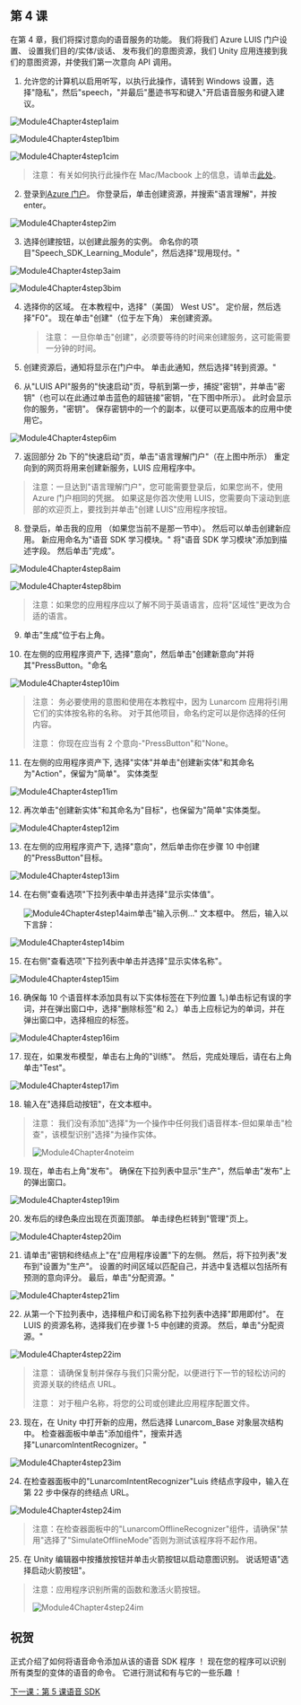 ## <a name="lesson-4"></a>第 4 课

在第 4 章，我们将探讨意向的语音服务的功能。 我们将我们 Azure LUIS 门户设置、 设置我们目的/实体/谈话、 发布我们的意图资源，我们 Unity 应用连接到我们的意图资源，并使我们第一次意向 API 调用。

1. 允许您的计算机以启用听写，以执行此操作，请转到 Windows 设置，选择"隐私"，然后"speech，"并最后"墨迹书写和键入"开启语音服务和键入建议。

![Module4Chapter4step1aim](images/module4chapter4step1aim.PNG)

![Module4Chapter4step1bim](images/module4chapter4step1bim.PNG)

![Module4Chapter4step1cim](images/module4chapter4step1cim.PNG)

> 注意： 有关如何执行此操作在 Mac/Macbook 上的信息，请单击[此处](linkgoeshere)。

2. 登录到[Azure 门户](https://portal.azure.com/)。 你登录后，单击创建资源，并搜索"语言理解"，并按 enter。

![Module4Chapter4step2im](images/module4chapter4step2im.PNG)

3. 选择创建按钮，以创建此服务的实例。 命名你的项目"Speech_SDK_Learning_Module"，然后选择"现用现付。"

![Module4Chapter4step3aim](images/module4chapter4step3aim.png)

![Module4Chapter4step3bim](images/module4chapter4step3bim.PNG)

4. 选择你的区域。  在本教程中，选择"（美国） West US"。 定价层，然后选择"F0"。 现在单击"创建"（位于左下角） 来创建资源。

   >  注意： 一旦你单击"创建"，必须要等待的时间来创建服务，这可能需要一分钟的时间。

5. 创建资源后，通知将显示在门户中。 单击此通知，然后选择"转到资源。"

6. 从"LUIS API"服务的"快速启动"页，导航到第一步，捕捉"密钥"，并单击"密钥"（也可以在此通过单击蓝色的超链接"密钥，"在下图中所示）。 此时会显示你的服务，"密钥"。 保存密钥中的一个的副本，以便可以更高版本的应用中使用它。

![Module4Chapter4step6im](images/module4chapter4step6im.PNG)

7. 返回部分 2b 下的"快速启动"页，单击"语言理解门户"（在上图中所示） 重定向到的网页将用来创建新服务，LUIS 应用程序中。

> 注意：一旦达到"语言理解门户"，您可能需要登录后，如果您尚不，使用 Azure 门户相同的凭据。 如果这是你首次使用 LUIS，您需要向下滚动到底部的欢迎页上，要找到并单击"创建 LUIS"应用程序按钮。

8. 登录后，单击我的应用 （如果您当前不是那一节中）。 然后可以单击创建新应用。 新应用命名为"语音 SDK 学习模块。" 将"语音 SDK 学习模块"添加到描述字段。 然后单击"完成"。

![Module4Chapter4step8aim](images/module4chapter4step8aim.PNG)

![Module4Chapter4step8bim](images/module4chapter4step8bim.PNG)

> 注意：如果您的应用程序应以了解不同于英语语言，应将"区域性"更改为合适的语言。

9. 单击"生成"位于右上角。

10. 在左侧的应用程序资产下, 选择"意向"，然后单击"创建新意向"并将其"PressButton。"命名 

![Module4Chapter4step10im](images/module4chapter4step10im.PNG)

> 注意： 务必要使用的意图和使用在本教程中，因为 Lunarcom 应用将引用它们的实体按名称的名称。  对于其他项目，命名约定可以是你选择的任何内容。 
>
> 注意： 你现在应当有 2 个意向-"PressButton"和"None。

11. 在左侧的应用程序资产下, 选择"实体"并单击"创建新实体"和其命名为"Action"，保留为"简单"。 实体类型

![Module4Chapter4step11im](images/module4chapter4step11im.PNG)

12. 再次单击"创建新实体"和其命名为"目标"，也保留为"简单"实体类型。

![Module4Chapter4step12im](images/module4chapter4step12im.PNG)

13. 在左侧的应用程序资产下, 选择"意向"，然后单击你在步骤 10 中创建的"PressButton"目标。

![Module4Chapter4step13im](images/module4chapter4step13im.PNG)

14. 在右侧"查看选项"下拉列表中单击并选择"显示实体值"。 

    ![Module4Chapter4step14aim](images/module4chapter4step14aim.PNG)单击"输入示例..." 文本框中。 然后，输入以下言辞： 

![Module4Chapter4step14bim](images/module4chapter4step14bim.PNG)

15. 在右侧"查看选项"下拉列表中单击并选择"显示实体名称"。

![Module4Chapter4step15im](images/module4chapter4step15im.PNG)

16. 确保每 10 个语音样本添加具有以下实体标签在下列位置 1。)单击标记有误的字词，并在弹出窗口中，选择"删除标签"和 2。）单击上应标记为的单词，并在弹出窗口中，选择相应的标签。

![Module4Chapter4step16im](images/module4chapter4step16im.PNG)

17. 现在，如果发布模型，单击右上角的"训练"。 然后，完成处理后，请在右上角单击"Test"。

![Module4Chapter4step17im](images/module4chapter4step17im.PNG)

18. 输入在"选择启动按钮"，在文本框中。

> 注意： 我们没有添加"选择"为一个操作中任何我们语音样本-但如果单击"检查"，该模型识别"选择"为操作实体。
>
> ![Module4Chapter4noteim](images/module4chapter4noteim.PNG)

19. 现在，单击右上角"发布"。 确保在下拉列表中显示"生产"，然后单击"发布"上的弹出窗口。 

![Module4Chapter4step19im](images/module4chapter4step19im.PNG)

20. 发布后的绿色条应出现在页面顶部。  单击绿色栏转到"管理"页上。 

![Module4Chapter4step20im](images/module4chapter4step20im.PNG)

21. 请单击"密钥和终结点上"在"应用程序设置"下的左侧。 然后，将下拉列表"发布到"设置为"生产"。 设置的时间区域以匹配自己，并选中复选框以包括所有预测的意向评分。 最后，单击"分配资源。"

![Module4Chapter4step21im](images/module4chapter4step21im.PNG)

22. 从第一个下拉列表中，选择租户和订阅名称下拉列表中选择"即用即付"。 在 LUIS 的资源名称，选择我们在步骤 1-5 中创建的资源。 然后，单击"分配资源。" 

![Module4Chapter4step22im](images/module4chapter4step22im.PNG)

> 注意： 请确保复制并保存与我们只需分配，以便进行下一节的轻松访问的资源关联的终结点 URL。
>
> 注意： 对于租户名称，将您的公司或创建此应用程序配置文件。

23. 现在，在 Unity 中打开新的应用，然后选择 Lunarcom_Base 对象层次结构中。 检查器面板中单击"添加组件"，搜索并选择"LunarcomIntentRecognizer。"

![Module4Chapter4step23im](images/module4chapter4step23im.PNG)

24. 在检查器面板中的"LunarcomIntentRecognizer"Luis 终结点字段中，输入在第 22 步中保存的终结点 URL。 

![Module4Chapter4step24im](images/module4chapter4step24im.PNG)

>  注意：在检查器面板中的"LunarcomOfflineRecognizer"组件，请确保"禁用"选择了"SimulateOfflineMode"否则为测试该程序将不起作用。 

25. 在 Unity 编辑器中按播放按钮并单击火箭按钮以启动意图识别。 说话短语"选择启动火箭按钮"。

>  注意：应用程序识别所需的函数和激活火箭按钮。
>
> ![Module4Chapter4step24im](images/module4chapter4note2im.PNG)

## <a name="congratulations"></a>祝贺

正式介绍了如何将语音命令添加从该的语音 SDK 程序 ！ 现在您的程序可以识别所有类型的变体的语音的命令。 它进行测试和有与它的一些乐趣 ！

[下一课：第 5 课语音 SDK](placeholderlink)

